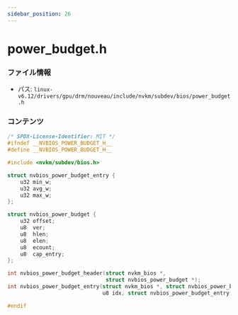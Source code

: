 ```yaml
---
sidebar_position: 26
---
```

# power_budget.h

### ファイル情報

- パス: `linux-v6.12/drivers/gpu/drm/nouveau/include/nvkm/subdev/bios/power_budget.h`

### コンテンツ

```h
/* SPDX-License-Identifier: MIT */
#ifndef __NVBIOS_POWER_BUDGET_H__
#define __NVBIOS_POWER_BUDGET_H__

#include <nvkm/subdev/bios.h>

struct nvbios_power_budget_entry {
	u32 min_w;
	u32 avg_w;
	u32 max_w;
};

struct nvbios_power_budget {
	u32 offset;
	u8  ver;
	u8  hlen;
	u8  elen;
	u8  ecount;
	u8  cap_entry;
};

int nvbios_power_budget_header(struct nvkm_bios *,
                               struct nvbios_power_budget *);
int nvbios_power_budget_entry(struct nvkm_bios *, struct nvbios_power_budget *,
                              u8 idx, struct nvbios_power_budget_entry *);

#endif

```
